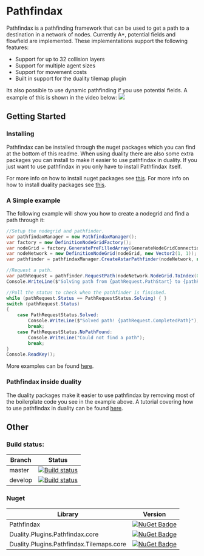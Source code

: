 # Pathfindax
Pathfindax is a pathfinding framework that can be used to get a path to a destination in a network of nodes. Currently A*, potential fields and flowfield are implemented. These implementations support the following features:
- Support for up to 32 collision layers 
- Support for multiple agent sizes
- Support for movement costs 
- Built in support for the duality tilemap plugin

Its also possible to use dynamic pathfinding if you use potential fields. A example of this is shown in the video below:
![](https://thumbs.gfycat.com/PinkCriminalEmperorshrimp-size_restricted.gif)

## Getting Started

### Installing
Pathfindax can be installed through the nuget packages which you can find at the bottom of this readme. When using duality there are also some extra packages you can install to make it easier to use pathfindax in duality. If you just want to use pathfindax in you only have to install Pathfindax itself.

For more info on how to install nuget packages see [this](https://docs.microsoft.com/en-us/nuget/consume-packages/ways-to-install-a-package). 
For more info on how to install duality packages see [this](https://github.com/AdamsLair/duality/wiki/Package-Management).

### A Simple example
The following example will show you how to create a nodegrid and find a path through it:
```cs
//Setup the nodegrid and pathfinder.
var pathfindaxManager = new PathfindaxManager();
var factory = new DefinitionNodeGridFactory();
var nodeGrid = factory.GeneratePreFilledArray(GenerateNodeGridConnections.All, 3, 3);
var nodeNetwork = new DefinitionNodeGrid(nodeGrid, new Vector2(1, 1));
var pathfinder = pathfindaxManager.CreateAstarPathfinder(nodeNetwork, new ManhattanDistance());

//Request a path.
var pathRequest = pathfinder.RequestPath(nodeNetwork.NodeGrid.ToIndex(0, 0), nodeNetwork.NodeGrid.ToIndex(2, 0));
Console.WriteLine($"Solving path from {pathRequest.PathStart} to {pathRequest.PathEnd}...");

//Poll the status to check when the pathfinder is finished.
while (pathRequest.Status == PathRequestStatus.Solving) { }
switch (pathRequest.Status)
{
	case PathRequestStatus.Solved:
		Console.WriteLine($"Solved path! {pathRequest.CompletedPath}");
		break;
	case PathRequestStatus.NoPathFound:
		Console.WriteLine("Could not find a path");
		break;
}
Console.ReadKey();
```

More examples can be found [here](https://github.com/Barsonax/Pathfindax/blob/master/Source/Code/Pathfindax.Example/Program.cs).

### Pathfindax inside duality
The duality packages make it easier to use pathfindax by removing most of the boilerplate code you see in the example above. A tutorial covering how to use pathfindax in duality can be found [here](https://github.com/Barsonax/Pathfindax/wiki/Using-pathfindax-with-duality-tilemaps).

## Other
  
### Build status: 
| Branch | Status |
|-------------|--------|
| master      | [![Build status](https://ci.appveyor.com/api/projects/status/0h8kc3pk5s0p1jir/branch/master?svg=true)](https://ci.appveyor.com/project/Barsonax/pathfindax/branch/master) |
| develop      | [![Build status](https://ci.appveyor.com/api/projects/status/0h8kc3pk5s0p1jir/branch/develop?svg=true)](https://ci.appveyor.com/project/Barsonax/pathfindax/branch/develop) |

  
### Nuget
| Library | Version |
|-------------|--------|
| Pathfindax      | [![NuGet Badge](https://buildstats.info/nuget/Pathfindax)](https://www.nuget.org/packages/Pathfindax/) |
| Duality.Plugins.Pathfindax.core      | [![NuGet Badge](https://buildstats.info/nuget/Pathfindax)](https://www.nuget.org/packages/Duality.Plugins.Pathfindax.core/)|
| Duality.Plugins.Pathfindax.Tilemaps.core      | [![NuGet Badge](https://buildstats.info/nuget/Pathfindax)](https://www.nuget.org/packages/Duality.Plugins.Pathfindax.Tilemaps.core/)|
